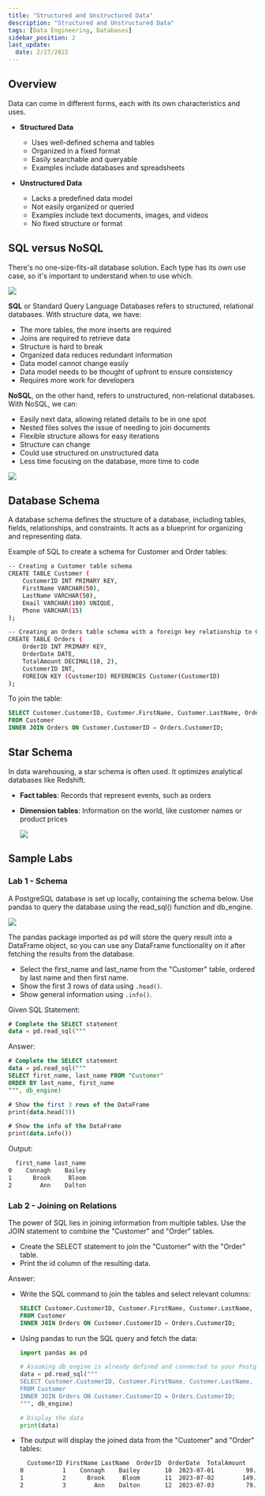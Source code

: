```yaml
---
title: "Structured and Unstructured Data"
description: "Structured and Unstructured Data"
tags: [Data Engineering, Databases]
sidebar_position: 2
last_update:
  date: 2/27/2022
---
```




## Overview

Data can come in different forms, each with its own characteristics and uses.

- **Structured Data**

  - Uses well-defined schema and tables
  - Organized in a fixed format
  - Easily searchable and queryable
  - Examples include databases and spreadsheets

- **Unstructured Data**

  - Lacks a predefined data model
  - Not easily organized or queried
  - Examples include text documents, images, and videos
  - No fixed structure or format

## SQL versus NoSQL

There's no one-size-fits-all database solution. Each type has its own use case, so it's important to understand when to use which.


<div class="img-center"> 

![](/img/docs/db-sql-vs-nosql.png)

</div> 

**SQL** or Standard Query Language Databases refers to structured, relational databases. With structure data, we have:

- The more tables, the more inserts are required 
- Joins are required to retrieve data
- Structure is hard to break
- Organized data reduces redundant information
- Data model cannot change easily
- Data model needs to be thought of upfront to ensure consistency 
- Requires more work for developers

**NoSQL**, on the other hand, refers to unstructured, non-relational databases. With NoSQL, we can:

- Easily next data, allowing related details to be in one spot
- Nested files solves the issue of needing to join documents 
- Flexible structure allows for easy iterations
- Structure can change
- Could use structured on unstructured data
- Less time focusing on the database, more time to code

 
<div class="img-center">

![](/img/docs/dbsqlnosqlnotacompetition.png)

</div> 

## Database Schema 

A database schema defines the structure of a database, including tables, fields, relationships, and constraints. It acts as a blueprint for organizing and representing data.

Example of SQL to create a schema for Customer and Order tables:

```bash
-- Creating a Customer table schema
CREATE TABLE Customer (
    CustomerID INT PRIMARY KEY,
    FirstName VARCHAR(50),
    LastName VARCHAR(50),
    Email VARCHAR(100) UNIQUE,
    Phone VARCHAR(15)
);

-- Creating an Orders table schema with a foreign key relationship to Customer
CREATE TABLE Orders (
    OrderID INT PRIMARY KEY,
    OrderDate DATE,
    TotalAmount DECIMAL(10, 2),
    CustomerID INT,
    FOREIGN KEY (CustomerID) REFERENCES Customer(CustomerID)
);
```

To join the table:

```sql
SELECT Customer.CustomerID, Customer.FirstName, Customer.LastName, Orders.OrderID, Orders.OrderDate, Orders.TotalAmount
FROM Customer
INNER JOIN Orders ON Customer.CustomerID = Orders.CustomerID;
```

## Star Schema 

In data warehousing, a star schema is often used. It optimizes analytical databases like Redshift.

- **Fact tables**: Records that represent events, such as orders
- **Dimension tables**: Information on the world, like customer names or product prices

    <div class="img-center">

    ![](/img/docs/data-eng-star-schema.png)
    
    </div>


## Sample Labs

### Lab 1 - Schema

A PostgreSQL database is set up locally, containing the schema below. Use pandas to query the database using the read_sql() function and db_engine.


<div class="img-center">

![](/img/docs/schema-lab-diag.png)

</div>

The pandas package imported as pd will store the query result into a DataFrame object, so you can use any DataFrame functionality on it after fetching the results from the database.

- Select the first_name and last_name from the "Customer" table, ordered by last name and then first name.
- Show the first 3 rows of data using `.head()`.
- Show general information using `.info()`.

Given SQL Statement:

```sql
# Complete the SELECT statement
data = pd.read_sql("""
```

Answer:

```sql
# Complete the SELECT statement
data = pd.read_sql("""
SELECT first_name, last_name FROM "Customer"
ORDER BY last_name, first_name
""", db_engine)

# Show the first 3 rows of the DataFrame
print(data.head(3))

# Show the info of the DataFrame
print(data.info())
```

Output:

```bash
  first_name last_name
0    Connagh    Bailey
1      Brook     Bloom
2        Ann    Dalton
```

### Lab 2 - Joining on Relations

The power of SQL lies in joining information from multiple tables. Use the JOIN statement to combine the "Customer" and "Order" tables.

- Create the SELECT statement to join the "Customer" with the "Order" table.
- Print the id column of the resulting data.

Answer: 

- Write the SQL command to join the tables and select relevant columns:

  ```sql
  SELECT Customer.CustomerID, Customer.FirstName, Customer.LastName, Orders.OrderID, Orders.OrderDate, Orders.TotalAmount
  FROM Customer
  INNER JOIN Orders ON Customer.CustomerID = Orders.CustomerID;
  ```

- Using pandas to run the SQL query and fetch the data:

  ```python
  import pandas as pd

  # Assuming db_engine is already defined and connected to your PostgreSQL database
  data = pd.read_sql("""
  SELECT Customer.CustomerID, Customer.FirstName, Customer.LastName, Orders.OrderID, Orders.OrderDate, Orders.TotalAmount
  FROM Customer
  INNER JOIN Orders ON Customer.CustomerID = Orders.CustomerID;
  """, db_engine)

  # Display the data
  print(data)
  ```

- The output will display the joined data from the "Customer" and "Order" tables:

  ```bash
    CustomerID FirstName LastName  OrderID  OrderDate  TotalAmount
  0           1    Connagh    Bailey       10  2023-07-01         99.99
  1           2      Brook     Bloom       11  2023-07-02        149.99
  2           3        Ann    Dalton       12  2023-07-03         79.99
  ```

